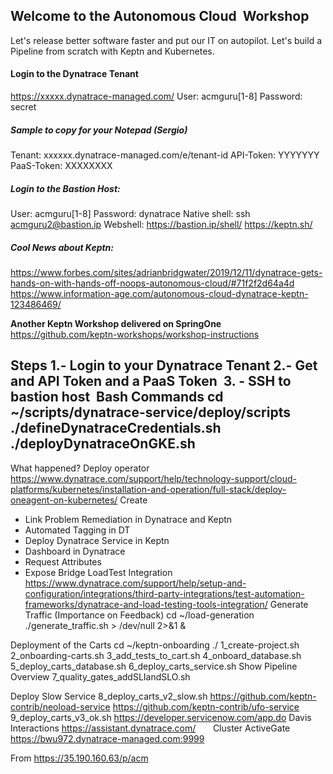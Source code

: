 ## **Welcome to the Autonomous Cloud  Workshop**

Let's release better software faster and put our IT on autopilot. Let's build a Pipeline from scratch with Keptn and Kubernetes.

#### Login to the Dynatrace Tenant

https://xxxxx.dynatrace-managed.com/
User: acmguru[1-8]
Password: secret

##### Sample to copy for your Notepad (Sergio)

Tenant: xxxxxx.dynatrace-managed.com/e/tenant-id
API-Token: YYYYYYY
PaaS-Token: XXXXXXXX

##### **Login to the Bastion Host:** 

User: acmguru[1-8]
Password: dynatrace
Native shell: ssh  acmguru2@bastion.ip
Webshell: https://bastion.ip/shell/
https://keptn.sh/

##### Cool News about Keptn:

https://www.forbes.com/sites/adrianbridgwater/2019/12/11/dynatrace-gets-hands-on-with-hands-off-noops-autonomous-cloud/#71f2f2d64a4d
https://www.information-age.com/autonomous-cloud-dynatrace-keptn-123486469/

**Another Keptn Workshop delivered on SpringOne**
https://github.com/keptn-workshops/workshop-instructions

**Steps**
1.- Login to your Dynatrace Tenant
2.- Get and API Token and a PaaS Token 
3. - SSH to bastion host 
Bash Commands
cd ~/scripts/dynatrace-service/deploy/scripts
./defineDynatraceCredentials.sh
./deployDynatraceOnGKE.sh
----
What happened?
Deploy operator
https://www.dynatrace.com/support/help/technology-support/cloud-platforms/kubernetes/installation-and-operation/full-stack/deploy-oneagent-on-kubernetes/
Create
- Link Problem Remediation in Dynatrace and Keptn
- Automated Tagging in DT
- Deploy Dynatrace Service in Keptn
- Dashboard in Dynatrace
- Request Attributes
- Expose Bridge
LoadTest Integration
https://www.dynatrace.com/support/help/setup-and-configuration/integrations/third-party-integrations/test-automation-frameworks/dynatrace-and-load-testing-tools-integration/
Generate Traffic (Importance on Feedback)
cd ~/load-generation
./generate_traffic.sh > /dev/null 2>&1 &

Deployment of the Carts
cd ~/keptn-onboarding
./
1_create-project.sh
2_onboarding-carts.sh
3_add_tests_to_cart.sh
4_onboard_database.sh
5_deploy_carts_database.sh
6_deploy_carts_service.sh
Show Pipeline Overview
7_quality_gates_addSLIandSLO.sh

Deploy Slow Service
8_deploy_carts_v2_slow.sh
https://github.com/keptn-contrib/neoload-service
https://github.com/keptn-contrib/ufo-service
9_deploy_carts_v3_ok.sh
https://developer.servicenow.com/app.do
Davis Interactions
https://assistant.dynatrace.com/
     
Cluster ActiveGate    
https://bwu972.dynatrace-managed.com:9999


From <https://35.190.160.63/p/acm> 
